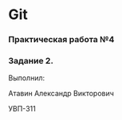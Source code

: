 # Git

### Практическая работа №4

### Задание 2.

Выполнил: 

Атавин Александр Викторович

УВП-311
